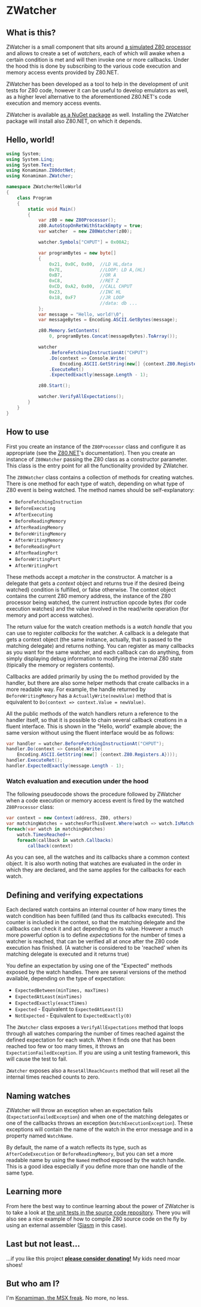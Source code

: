 # ZWatcher #

## What is this? ##

ZWatcher is a small component that sits around [a simulated Z80 processor](https://github.com/Konamiman/Z80dotNet) and allows to create a set of *watchers*, each of which will awake when a certain condition is met and will then invoke one or more callbacks. Under the hood this is done by subscribing to the various code execution and memory access events provided by Z80.NET.

ZWatcher has been developed as a tool to help in the development of unit tests for Z80 code, however it can be useful to develop emulators as well, as a higher level alternative to the aforementioned Z80.NET's code execution and memory access events.

ZWatcher is available [as a NuGet package](https://www.nuget.org/packages/ZWatcher) as well. Installing the ZWatcher package will install also Z80.NET, on which it depends.

## Hello, world! ##

```csharp
using System;
using System.Linq;
using System.Text;
using Konamiman.Z80dotNet;
using Konamiman.ZWatcher;

namespace ZWatcherHelloWorld
{
    class Program
    {
        static void Main()
        {
            var z80 = new Z80Processor();
            z80.AutoStopOnRetWithStackEmpty = true;
            var watcher  = new Z80Watcher(z80);

            watcher.Symbols["CHPUT"] = 0x00A2;

            var programBytes = new byte[]
            {
                0x21, 0x0C, 0x00,  //LD HL,data
                0x7E,              //LOOP: LD A,(HL)
                0xB7,              //OR A
                0xC8,              //RET Z
                0xCD, 0xA2, 0x00,  //CALL CHPUT
                0x23,              //INC HL
                0x18, 0xF7         //JR LOOP
                                   //data: db ...
            };
            var message = "Hello, world!\0";
            var messageBytes = Encoding.ASCII.GetBytes(message);

            z80.Memory.SetContents(
                0, programBytes.Concat(messageBytes).ToArray());

            watcher
                .BeforeFetchingInstructionAt("CHPUT")
                .Do(context => Console.Write(
                    Encoding.ASCII.GetString(new[] {context.Z80.Registers.A})))
                .ExecuteRet()
                .ExpectedExactly(message.Length - 1);

            z80.Start();

            watcher.VerifyAllExpectations();
        }
    }
}
```

## How to use ##

First you create an instance of the `Z80Processor` class and configure it as appropriate (see the [Z80.NET](https://github.com/Konamiman/Z80dotNet)'s documentation). Then you create an instance of `Z80Watcher` passing the Z80 class as a constructor parameter. This class is the entry point for all the functionality provided by ZWatcher.

The `Z80Watcher` class contains a collection of methods for creating watches. There is one method for each type of watch, depending on what type of Z80 event is being watched. The method names should be self-explanatory:

* `BeforeFetchingInstruction`
* `BeforeExecuting`
* `AfterExecuting`
* `BeforeReadingMemory`
* `AfterReadingMemory`
* `BeforeWritingMemory`
* `AfterWritingMemory`
* `BeforeReadingPort`
* `AfterReadingPort`
* `BeforeWritingPort`
* `AfterWritingPort`

These methods accept a *matcher* in the constructor. A matcher is a delegate that gets a *context* object and returns true if the desired (being watched) condition is fulfilled, or false otherwise. The context object contains the current Z80 memory address, the instance of the Z80 processor being watched, the current instruction opcode bytes (for code execution watches) and the  value involved in the read/write operation (for memory and port access watches).

The return value for the watch creation methods is a *watch handle* that you can use to register *callbacks* for the watcher. A callback is a delegate that gets a context object (the same instance, actually, that is passed to the matching delegate) and returns nothing. You can register as many callbacks as you want for the same watcher, and each callback can do anything, from simply displaying debug information to modifying the internal Z80 state (tipically the memory or registers contents).

Callbacks are added primarily by using the `Do` method provided by the handler, but there are also some helper methods that create callbacks in a more readable way. For example, the handle returned by `BeforeWritingMemory` has a `ActuallyWrite(newValue)` method that is equivalent to `Do(context => context.Value = newValue)`.

All the public methods of the watch handlers return a reference to the handler itself, so that it is possible to chain several callback creations in a fluent interface. This is shown in the "Hello, world" example above; the same version without using the fluent interface would be as follows:

```csharp
var handler = watcher.BeforeFetchingInstructionAt("CHPUT");
handler.Do(context => Console.Write(
    Encoding.ASCII.GetString(new[] {context.Z80.Registers.A})));
handler.ExecuteRet();
handler.ExpectedExactly(message.Length - 1);
```

### Watch evaluation and execution under the hood ###

The following pseudocode shows the procedure followed by ZWatcher when a code execution or memory access event is fired by the watched `Z80Processor` class:

```csharp
var context = new Context(address, Z80, others)
var matchingWatches = watchesForThisEvent.Where(watch => watch.IsMatch(context))
foreach(var watch in matchingWatches)
    watch.TimesReached++
    foreach(callback in watch.Callbacks)
        callback(context)
```

As you can see, all the watches and its callbacks share a common context object. It is also worth noting that watches are evaluated in the order in which they are declared, and the same applies for the callbacks for each watch.


## Defining and verifying expectations ##

Each declared watch contains an internal counter of how many times the watch condition has been fulfilled (and thus its callbacks executed). This counter is included in the context, so that the matching delegate and the callbacks can check it and act depending on its value. However a much more powerful option is to define *expectations* for the number of times a watcher is reached, that can be verified all at once after the Z80 code execution has finished. (A watcher is considered to be 'reached' when its matching delegate is executed and it returns true)

You define an expectation by using one of the "Expected" methods exposed by the watch handles. There are several versions of the method available, depending on the type of expectation:

* `ExpectedBetween(minTimes, maxTimes)`
* `ExpectedAtLeast(minTimes)`
* `ExpectedExactly(exactTimes)`
* `Expected` - Equivalent to `ExpectedAtLeast(1)`
* `NotExpected` - Equivalent to `ExpectedExactly(0)`

The `ZWatcher` class exposes a `VerifyAllExpectations` method that loops through all watches comparing the number of times reached against the defined expectation for each watch. When it finds one that has been reached too few or too many times, it throws an `ExpectationFailedException`. If you are using a unit testing framework, this will cause the test to fail.

`ZWatcher` exposes also a `ResetAllReachCounts` method that will reset all the internal times reached counts to zero.


## Naming watches ##

ZWatcher will throw an exception when an expectation fails (`ExpectationFailedException`) and when one of the matching delegates or one of the callbacks throws an exception (`WatchExecutionException`). These exceptions will contain the name of the watch in the error message and in a property named `WatchName`.

By default, the name of a watch reflects its type, such as `AfterCodeExecution` or `BeforeReadingMemory`, but you can set a more readable name by using the `Named` method exposed by the watch handle. This is a good idea especially if you define more than one handle of the same type.


## Learning more ##

From here the best way to continue learning about the power of ZWatcher is to take a look at [the unit tests in the source code repository](Tests/Z80WatcherTests.cs). There you will also see a nice example of how to compile Z80 source code on the fly by using an external assembler ([Sjasm](http://home.online.nl/~smastijn/sjasm.html) in this case).


## Last but not least... ##

...if you like this project **[please consider donating!](http://www.konamiman.com/msx/msx-e.html#donate)** My kids need moar shoes!

## But who am I? ##

I'm [Konamiman, the MSX freak](http://www.konamiman.com). No more, no less.

